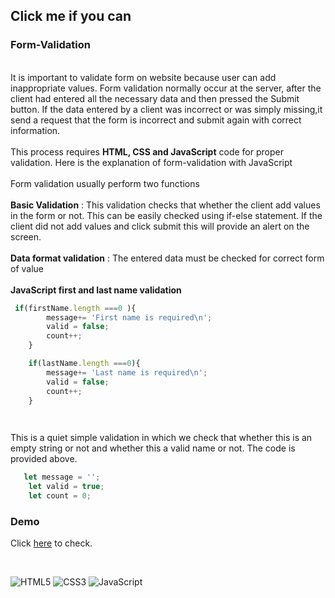 
 ## Click me if you can

### Form-Validation
\
It is important to validate form on website because user can add inappropriate values. Form validation normally occur at the server, after the client had entered all the necessary data and then pressed the Submit button. If the data entered by a client was incorrect or was simply missing,it send a request that the form is incorrect and submit again with correct information.
\
\
This process requires **HTML, CSS and JavaScript** code for proper validation. Here is the explanation of form-validation with JavaScript
\
\
Form validation usually perform two functions
\
\
**Basic Validation** : This validation checks that whether the client add values in the form or not. This can be easily checked using if-else statement. If the client did not add values and click submit this will provide an alert on the screen.
\
\
**Data format validation** : The entered data must be checked for correct form of value
\
\
**JavaScript first and last name validation**
```JavaScript
 if(firstName.length ===0 ){
        message+= 'First name is required\n';
        valid = false;
        count++;
    }

    if(lastName.length ===0){
        message+= 'Last name is required\n';
        valid = false;
        count++;
    }

    
```
This is a quiet simple validation in which we check that whether this is an empty string or not and whether this a valid name or not. The code is provided above. 

```JavaScript
   let message = '';
    let valid = true;
    let count = 0;
```


### Demo

Click [here]( https://gurveerkaur1.github.io/Validation/ ) to check.

<br />

![HTML5](https://img.shields.io/badge/html5-%23E34F26.svg?style=for-the-badge&logo=html5&logoColor=white)
![CSS3](https://img.shields.io/badge/css3-%231572B6.svg?style=for-the-badge&logo=css3&logoColor=white)
![JavaScript](https://img.shields.io/badge/javascript-%23323330.svg?style=for-the-badge&logo=javascript&logoColor=%23F7DF1E)